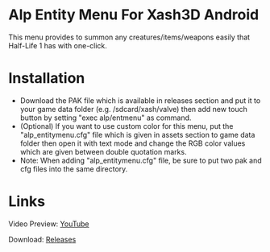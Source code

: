# Alp Entity Menu For Xash3D Android
This menu provides to summon any creatures/items/weapons easily that Half-Life 1 has with one-click.

# Installation
- Download the PAK file which is available in releases section and put it to your game data folder (e.g. /sdcard/xash/valve) then add new touch button by setting "exec alp/entmenu" as command.
- (Optional) If you want to use custom color for this menu, put the "alp_entitymenu.cfg" file which is given in assets section to game data folder then open it with text mode and change the RGB color values which are given between double quotation marks.
- Note: When adding "alp_entitymenu.cfg" file, be sure to put two pak and cfg files into the same directory.
# Links

Video Preview: [YouTube](https://youtu.be/xoOuB6kJx6I)

Download: [Releases](https://github.com/Alprnn357/alp-entity-menu/releases)
